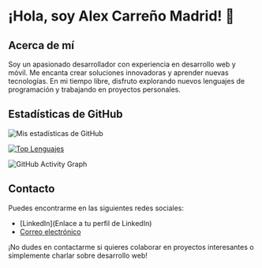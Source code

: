 # ¡Hola, soy Alex Carreño Madrid! 👋

## Acerca de mí

Soy un apasionado desarrollador con experiencia en desarrollo web y móvil. Me encanta crear soluciones innovadoras y aprender nuevas tecnologías. En mi tiempo libre, disfruto explorando nuevos lenguajes de programación y trabajando en proyectos personales.

## Estadísticas de GitHub

![Mis estadísticas de GitHub](https://github-readme-stats.vercel.app/api?username=x9laaa&show_icons=true&theme=dracula)

[![Top Lenguajes](https://github-readme-stats.vercel.app/api/top-langs/?username=x9laaa&layout=compact&theme=dracula)](https://github.com/x9laaa)

![GitHub Activity Graph](https://activity-graph.herokuapp.com/graph?username=x9laaa&theme=dracula)


## Contacto

Puedes encontrarme en las siguientes redes sociales:

- [LinkedIn](Enlace a tu perfil de LinkedIn)
- [Correo electrónico](mailto:acarreno95@outlook.com)

¡No dudes en contactarme si quieres colaborar en proyectos interesantes o simplemente charlar sobre desarrollo web!


<!--
**x9laaa/x9laaa** is a ✨ _special_ ✨ repository because its `README.md` (this file) appears on your GitHub profile.

Here are some ideas to get you started

- 🔭 I’m currently working on ...
- 🌱 I’m currently learning ...
- 👯 I’m looking to collaborate on ...
- 🤔 I’m looking for help with ...
- 💬 Ask me about ...
- 📫 How to reach me: ...
- 😄 Pronouns: ...
- ⚡ Fun fact: ...
-->
